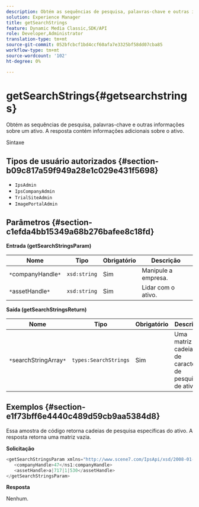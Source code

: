```yaml
---
description: Obtém as sequências de pesquisa, palavras-chave e outras informações sobre um ativo. A resposta contém informações adicionais sobre o ativo.
solution: Experience Manager
title: getSearchStrings
feature: Dynamic Media Classic,SDK/API
role: Developer,Administrator
translation-type: tm+mt
source-git-commit: 052bfcbcf1bd4ccf60afa7e3325bf58dd07cba85
workflow-type: tm+mt
source-wordcount: '102'
ht-degree: 0%

---
```



# getSearchStrings{#getsearchstrings}

Obtém as sequências de pesquisa, palavras-chave e outras informações sobre um ativo. A resposta contém informações adicionais sobre o ativo.

Sintaxe

## Tipos de usuário autorizados {#section-b09c817a59f949a28e1c029e431f5698}

* `IpsAdmin`
* `IpsCompanyAdmin`
* `TrialSiteAdmin`
* `ImagePortalAdmin`

## Parâmetros {#section-c1efda4bb15349a68b276bafee8c18fd}

**Entrada (getSearchStringsParam)**

| Nome | Tipo | Obrigatório | Descrição |
|---|---|---|---|
| `*`companyHandle`*` | `xsd:string` | Sim | Manipule a empresa. |
| `*`assetHandle`*` | `xsd:string` | Sim | Lidar com o ativo. |

**Saída (getSearchStringsReturn)**

| Nome | Tipo | Obrigatório | Descrição |
|---|---|---|---|
| `*`searchStringArray`*` | `types:SearchStrings` | Sim | Uma matriz de cadeias de caracteres de pesquisa de ativos. |

## Exemplos {#section-e1f73bff6e4440c489d59cb9aa5384d8}

Essa amostra de código retorna cadeias de pesquisa específicas do ativo. A resposta retorna uma matriz vazia.

**Solicitação**

```java
<getSearchStringsParam xmlns="http://www.scene7.com/IpsApi/xsd/2008-01-15">
   <companyHandle>47</ns1:companyHandle>
   <assetHandle>a|717|1|530</assetHandle>
</getSearchStringsParam>
```

**Resposta**

Nenhum.
